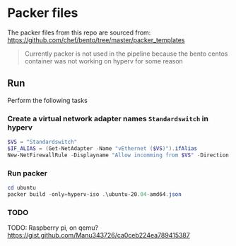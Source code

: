 # Packer files
The packer files from this repo are sourced from:
https://github.com/chef/bento/tree/master/packer_templates

> Currently packer is not used in the pipeline because the bento centos container was not working on hyperv for some reason
## Run
Perform the following tasks

### Create a virtual network adapter names ```Standardswitch``` in hyperv
```powershell
$VS = "Standardswitch"
$IF_ALIAS = (Get-NetAdapter -Name "vEthernet ($VS)").ifAlias
New-NetFirewallRule -Displayname "Allow incomming from $VS" -Direction Inbound -InterfaceAlias $IF_ALIAS -Action Allow
```

### Run packer
```powershell
cd ubuntu
packer build -only=hyperv-iso .\ubuntu-20.04-amd64.json
```

### TODO
TODO: Raspberry pi, on qemu?
https://gist.github.com/Manu343726/ca0ceb224ea789415387